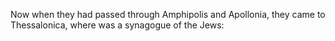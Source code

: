 Now when they had passed through Amphipolis and Apollonia, they came to Thessalonica, where was a synagogue of the Jews:
